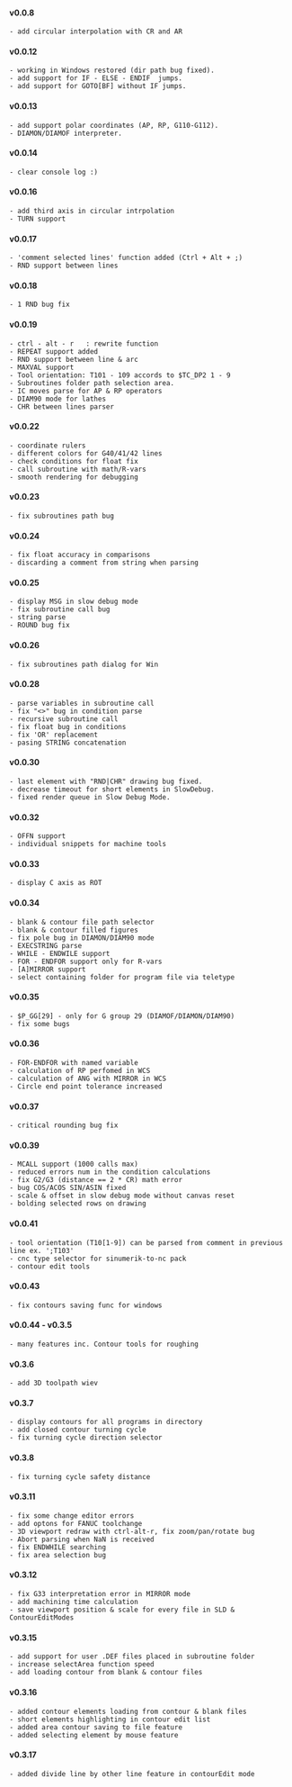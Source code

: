 #### v0.0.8
    - add circular interpolation with CR and AR

#### v0.0.12
    - working in Windows restored (dir path bug fixed).
    - add support for IF - ELSE - ENDIF  jumps.
    - add support for GOTO[BF] without IF jumps.

#### v0.0.13
    - add support polar coordinates (AP, RP, G110-G112).
    - DIAMON/DIAMOF interpreter.
    
#### v0.0.14
    - clear console log :)
    
#### v0.0.16
    - add third axis in circular intrpolation 
    - TURN support
    
#### v0.0.17
    - 'comment selected lines' function added (Ctrl + Alt + ;)
    - RND support between lines
    
#### v0.0.18
    - 1 RND bug fix
    
#### v0.0.19
    - ctrl - alt - r   : rewrite function
    - REPEAT support added
    - RND support between line & arc
    - MAXVAL support
    - Tool orientation: T101 - 109 accords to $TC_DP2 1 - 9
    - Subroutines folder path selection area.
    - IC moves parse for AP & RP operators
    - DIAM90 mode for lathes
    - CHR between lines parser
    
#### v0.0.22
    - coordinate rulers
    - different colors for G40/41/42 lines
    - check conditions for float fix
    - call subroutine with math/R-vars
    - smooth rendering for debugging
    
#### v0.0.23
    - fix subroutines path bug

#### v0.0.24
    - fix float accuracy in comparisons
    - discarding a comment from string when parsing
   
#### v0.0.25
    - display MSG in slow debug mode
    - fix subroutine call bug
    - string parse
    - ROUND bug fix

#### v0.0.26
    - fix subroutines path dialog for Win

#### v0.0.28
    - parse variables in subroutine call
    - fix "<>" bug in condition parse
    - recursive subroutine call
    - fix float bug in conditions
    - fix 'OR' replacement
    - pasing STRING concatenation

#### v0.0.30
    - last element with "RND|CHR" drawing bug fixed.
    - decrease timeout for short elements in SlowDebug.
    - fixed render queue in Slow Debug Mode.
    

#### v0.0.32
    - OFFN support
    - individual snippets for machine tools

#### v0.0.33
    - display C axis as ROT

#### v0.0.34
    - blank & contour file path selector
    - blank & contour filled figures
    - fix pole bug in DIAMON/DIAM90 mode
    - EXECSTRING parse
    - WHILE - ENDWILE support
    - FOR - ENDFOR support only for R-vars
    - [A]MIRROR support
    - select containing folder for program file via teletype

#### v0.0.35
    - $P_GG[29] - only for G group 29 (DIAMOF/DIAMON/DIAM90)
    - fix some bugs

#### v0.0.36
    - FOR-ENDFOR with named variable
    - calculation of RP perfomed in WCS
    - calculation of ANG with MIRROR in WCS
    - Circle end point tolerance increased

#### v0.0.37
    - critical rounding bug fix

#### v0.0.39
    - MCALL support (1000 calls max)
    - reduced errors num in the condition calculations
    - fix G2/G3 (distance == 2 * CR) math error
    - bug COS/ACOS SIN/ASIN fixed
    - scale & offset in slow debug mode without canvas reset
    - bolding selected rows on drawing

#### v0.0.41
    - tool orientation (T10[1-9]) can be parsed from comment in previous line ex. ';T103'
    - cnc type selector for sinumerik-to-nc pack
    - contour edit tools

#### v0.0.43
    - fix contours saving func for windows

#### v0.0.44 - v0.3.5
    - many features inc. Contour tools for roughing 

#### v0.3.6
    - add 3D toolpath wiev

#### v0.3.7
    - display contours for all programs in directory
    - add closed contour turning cycle
    - fix turning cycle direction selector

#### v0.3.8
    - fix turning cycle safety distance

#### v0.3.11
    - fix some change editor errors
    - add optons for FANUC toolchange
    - 3D viewport redraw with ctrl-alt-r, fix zoom/pan/rotate bug
    - Abort parsing when NaN is received
    - fix ENDWHILE searching
    - fix area selection bug

#### v0.3.12
    - fix G33 interpretation error in MIRROR mode
    - add machining time calculation
    - save viewport position & scale for every file in SLD & ContourEditModes

#### v0.3.15
    - add support for user .DEF files placed in subroutine folder
    - increase selectArea function speed
    - add loading contour from blank & contour files

#### v0.3.16
    - added contour elements loading from contour & blank files
    - short elements highlighting in contour edit list
    - added area contour saving to file feature
    - added selecting element by mouse feature

#### v0.3.17
    - added divide line by other line feature in contourEdit mode
